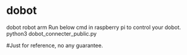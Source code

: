 # dobot
dobot robot arm
Run below cmd in raspberry pi to control your dobot.
python3 dobot_connecter_public.py

#Just for reference, no any guarantee.
